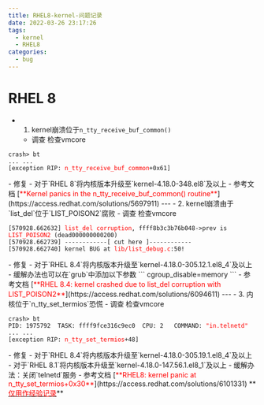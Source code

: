 ```yaml
---
title: RHEL8-kernel-问题记录
date: 2022-03-26 23:17:26
tags: 
  - kernel
  - RHEL8
categories: 
  - bug
---
```


# RHEL 8
- 1. kernel崩溃位于`n_tty_receive_buf_common()`
  - 调查
    检查vmcore
<html><pre><code>crash> bt
... ...
[exception RIP: <font color=red>n_tty_receive_buf_common</font>+0x61]</html></code></pre>
  - 修复
    - 对于`RHEL 8`将内核版本升级至`kernel-4.18.0-348.el8`及以上  
  - 参考文档
    [<font color=red>**Kernel panics in the n_tty_receive_buf_common() routine**</font>](https://access.redhat.com/solutions/5697911)
---
- 2. kernel崩溃由于`list_del`位于`LIST_POISON2`腐败
  - 调查
    检查vmcore
<html><pre><code>[570928.662632] <font color=red>list_del corruption</font>, ffff8b3c3b76b048->prev is <font color=red>LIST_POISON2</font> (dead000000000200)
[570928.662739] ------------[ cut here ]------------
[570928.662740] kernel BUG at <font color=red>lib/list_debug.c</font>:50!
</html></code></pre>
  - 修复
    - 对于`RHEL 8.4`将内核版本升级至`kernel-4.18.0-305.12.1.el8_4`及以上  
	- 缓解办法也可以在`grub`中添加以下参数
	  ```
	  cgroup_disable=memory
	  ```
  - 参考文档
    [<font color=red>**RHEL 8.4: kernel crashed due to list_del corruption with LIST_POISON2**</font>](https://access.redhat.com/solutions/6094611)
---
- 3. 内核位于`n_tty_set_termios`恐慌
  - 调查
    检查vmcore
<html><pre><code>crash> bt
PID: 1975792  TASK: ffff9fce316c9ec0  CPU: 2   COMMAND: <font color=red>"in.telnetd"</font>
... ...
[exception RIP: <font color=red>n_tty_set_termios</font>+48]</html></code></pre>
  - 修复
    - 对于`RHEL 8.4`将内核版本升级至`kernel-4.18.0-305.19.1.el8_4`及以上  
	- 对于`RHEL 8.1`将内核版本升级至`kernel-4.18.0-147.56.1.el8_1`及以上 
	- 缓解办法：关闭`telnetd`服务
  - 参考文档
    [<font color=red>**RHEL8: kernel panic at n_tty_set_termios+0x30**</font>](https://access.redhat.com/solutions/6101331)
**<u><font color=red>仅用作经验记录</font></u>**